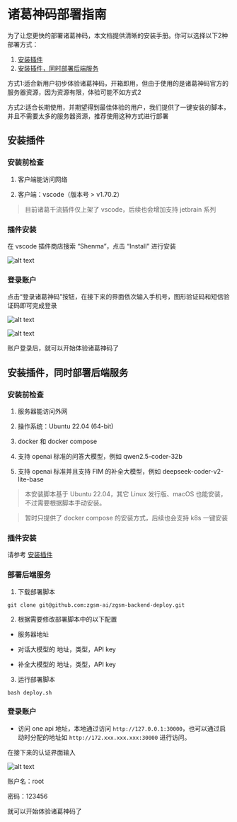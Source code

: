 # 诸葛神码部署指南

为了让您更快的部署诸葛神码，本文档提供清晰的安装手册。你可以选择以下2种部署方式：

1. [安装插件](#安装插件)
2. [安装插件，同时部署后端服务](#安装插件同时部署后端服务)

方式1:适合新用户初步体验诸葛神码，开箱即用，但由于使用的是诸葛神码官方的服务器资源，因为资源有限，体验可能不如方式2

方式2:适合长期使用，并期望得到最佳体验的用户，我们提供了一键安装的脚本，并且不需要太多的服务器资源，推荐使用这种方式进行部署

## 安装插件

### 安装前检查

1. 客户端能访问网络

2. 客户端：vscode（版本号 > v1.70.2）

> 目前诸葛千流插件仅上架了 vscode，后续也会增加支持 jetbrain 系列

### 插件安装

在 vscode 插件商店搜索 “Shenma”，点击 “Install” 进行安装

![alt text](/docs_imges/install/extensions.png)

### 登录账户

点击“登录诸葛神码”按钮，在接下来的界面依次输入手机号，图形验证码和短信验证码即可完成登录

![alt text](/docs_imges/install/login_ide.png)

![alt text](/docs_imges/install/login_web.png)

账户登录后，就可以开始体验诸葛神码了

## 安装插件，同时部署后端服务

### 安装前检查

1. 服务器能访问外网

2. 操作系统：Ubuntu 22.04 (64-bit)

3. docker 和 docker compose

4. 支持 openai 标准的问答大模型，例如 qwen2.5-coder-32b

5. 支持 openai 标准并且支持 FIM 的补全大模型，例如 deepseek-coder-v2-lite-base

> 本安装脚本基于 Ubuntu 22.04，其它 Linux 发行版、macOS 也能安装，不过需要根据脚本手动安装。

> 暂时只提供了 docker compose 的安装方式，后续也会支持 k8s 一键安装

### 插件安装

请参考 [安装插件](#安装插件)

### 部署后端服务

1. 下载部署脚本

```
git clone git@github.com:zgsm-ai/zgsm-backend-deploy.git
```

2. 根据需要修改部署脚本中的以下配置

- 服务器地址

- 对话大模型的 地址，类型，API key

- 补全大模型的 地址，类型，API key

3. 运行部署脚本

```
bash deploy.sh
```

### 登录账户

- 访问 one api 地址，本地通过访问 `http://127.0.0.1:30000`，也可以通过启动时分配的地址如 `http://172.xxx.xxx.xxx:30000` 进行访问。

在接下来的认证界面输入

![alt text](/docs_imges/install/login_backend.png)
    

账户名：root

密码：123456

就可以开始体验诸葛神码了
